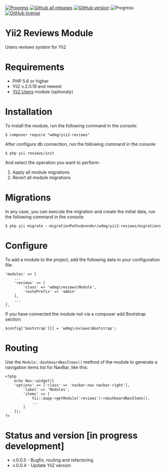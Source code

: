 [![Progress](https://img.shields.io/badge/required-Yii2_v2.0.13-blue.svg)](https://packagist.org/packages/yiisoft/yii2)
[![Github all releases](https://img.shields.io/github/downloads/wdmg/yii2-reviews/total.svg)](https://GitHub.com/wdmg/yii2-reviews/releases/)
[![GitHub version](https://badge.fury.io/gh/wdmg/Fyii2-reviews.svg)](https://github.com/wdmg/yii2-reviews)
![Progress](https://img.shields.io/badge/progress-in_development-red.svg)
[![GitHub license](https://img.shields.io/github/license/wdmg/yii2-reviews.svg)](https://github.com/wdmg/yii2-reviews/blob/master/LICENSE)

# Yii2 Reviews Module
Users reviews system for Yii2

# Requirements 
* PHP 5.6 or higher
* Yii2 v.2.0.19 and newest
* [Yii2 Users](https://github.com/wdmg/yii2-users) module (optionaly)

# Installation
To install the module, run the following command in the console:

`$ composer require "wdmg/yii2-reviews"`

After configure db connection, run the following command in the console:

`$ php yii reviews/init`

And select the operation you want to perform:
  1) Apply all module migrations
  2) Revert all module migrations

# Migrations
In any case, you can execute the migration and create the initial data, run the following command in the console:

`$ php yii migrate --migrationPath=@vendor/wdmg/yii2-reviews/migrations`

# Configure
To add a module to the project, add the following data in your configuration file:

    'modules' => [
        ...
        'reviews' => [
            'class' => 'wdmg\reviews\Module',
            'routePrefix' => 'admin'
        ],
        ...
    ],

If you have connected the module not via a composer add Bootstrap section:

`
$config['bootstrap'][] = 'wdmg\reviews\Bootstrap';
`

# Routing
Use the `Module::dashboardNavItems()` method of the module to generate a navigation items list for NavBar, like this:

    <?php
        echo Nav::widget([
        'options' => ['class' => 'navbar-nav navbar-right'],
            'label' => 'Modules',
            'items' => [
                Yii::$app->getModule('reviews')->dashboardNavItems(),
                ...
            ]
        ]);
    ?>

# Status and version [in progress development]
* v.0.0.5 - Bugfix, routing and refactoring
* v.0.0.4 - Update Yii2 version